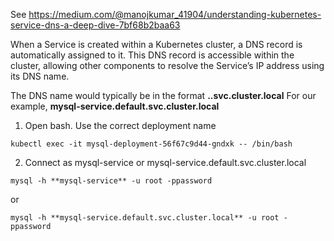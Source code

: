 See https://medium.com/@manojkumar_41904/understanding-kubernetes-service-dns-a-deep-dive-7bf68b2baa63

When a Service is created within a Kubernetes cluster, a DNS record is automatically assigned to it.
This DNS record is accessible within the cluster, allowing other components to resolve the Service’s IP address using its DNS name.

The DNS name would typically be in the format **<service-name>.<namespace>.svc.cluster.local**
For our example, **mysql-service.default.svc.cluster.local**

1. Open bash. Use the correct deployment name
```
kubectl exec -it mysql-deployment-56f67c9d44-gndxk -- /bin/bash
```
2. Connect as mysql-service or mysql-service.default.svc.cluster.local
``` 
mysql -h **mysql-service** -u root -ppassword
```
or
```
mysql -h **mysql-service.default.svc.cluster.local** -u root -ppassword
```